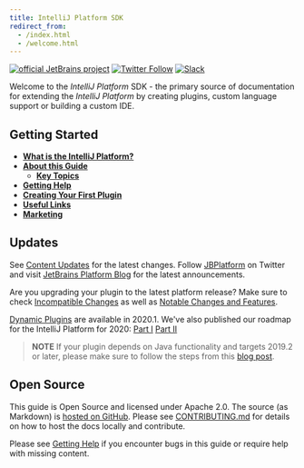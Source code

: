 ```yaml
---
title: IntelliJ Platform SDK
redirect_from:
  - /index.html
  - /welcome.html
---
```

<!-- Copyright 2000-2020 JetBrains s.r.o. and other contributors. Use of this source code is governed by the Apache 2.0 license that can be found in the LICENSE file. -->

[![official JetBrains project](https://jb.gg/badges/official-flat-square.svg)](https://confluence.jetbrains.com/display/ALL/JetBrains+on+GitHub)
[![Twitter Follow](https://img.shields.io/twitter/follow/JBPlatform?style=flat-square)](https://twitter.com/JBPlatform/)
[![Slack](https://img.shields.io/badge/Slack-%23intellij--platform-blue)](https://plugins.jetbrains.com/slack)

Welcome to the _IntelliJ Platform_ SDK - the primary source of documentation for extending the _IntelliJ Platform_ by creating plugins, custom language support or building a custom IDE.

## Getting Started

* [**What is the IntelliJ Platform?**](intellij_platform.md)
* [**About this Guide**](about.md)
    * [**Key Topics**](key_topics.md)
* [**Getting Help**](getting_help.md)
* [**Creating Your First Plugin**](/basics/getting_started.md)
* [**Useful Links**](/appendix/resources/useful_links.md)
* [**Marketing**](/appendix/resources/marketing.md)

## Updates

See [Content Updates](content_updates.md) for the latest changes. Follow [JBPlatform](https://twitter.com/JBPlatform/) on Twitter and visit [JetBrains Platform Blog](https://blog.jetbrains.com/platform/) for the latest announcements.

Are you upgrading your plugin to the latest platform release? Make sure to check [Incompatible Changes](/reference_guide/api_changes_list.md) as well as [Notable Changes and Features](/reference_guide/api_notable/api_notable.md).

[Dynamic Plugins](/basics/plugin_structure/dynamic_plugins.md) are available in 2020.1. We've also published our roadmap for the IntelliJ Platform for 2020: [Part I](https://blog.jetbrains.com/idea/2019/12/intellij-platform-roadmap-for-2020/) [Part II](https://blog.jetbrains.com/idea/2020/01/intellij-based-ide-features-roadmap-for-2020/)

> **NOTE** If your plugin depends on Java functionality and targets 2019.2 or later, please make sure to follow the steps from this [blog post](https://blog.jetbrains.com/platform/2019/06/java-functionality-extracted-as-a-plugin/).

## Open Source

This guide is Open Source and licensed under Apache 2.0. The source (as Markdown) is [hosted on GitHub](https://github.com/JetBrains/intellij-sdk-docs).
Please see [CONTRIBUTING.md](/CONTRIBUTING.md) for details on how to host the docs locally and contribute.

Please see [Getting Help](getting_help.md) if you encounter bugs in this guide or require help with missing content. 
